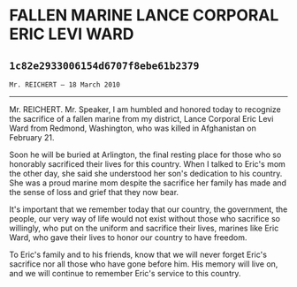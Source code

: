 # FALLEN MARINE LANCE CORPORAL ERIC LEVI WARD
## `1c82e2933006154d6707f8ebe61b2379`
`Mr. REICHERT — 18 March 2010`

---


Mr. REICHERT. Mr. Speaker, I am humbled and honored today to 
recognize the sacrifice of a fallen marine from my district, Lance 
Corporal Eric Levi Ward from Redmond, Washington, who was killed in 
Afghanistan on February 21.

Soon he will be buried at Arlington, the final resting place for 
those who so honorably sacrificed their lives for this country. When I 
talked to Eric's mom the other day, she said she understood her son's 
dedication to his country. She was a proud marine mom despite the 
sacrifice her family has made and the sense of loss and grief that they 
now bear.

It's important that we remember today that our country, the 
government, the people, our very way of life would not exist without 
those who sacrifice so willingly, who put on the uniform and sacrifice 
their lives, marines like Eric Ward, who gave their lives to honor our 
country to have freedom.

To Eric's family and to his friends, know that we will never forget 
Eric's sacrifice nor all those who have gone before him. His memory 
will live on, and we will continue to remember Eric's service to this 
country.
